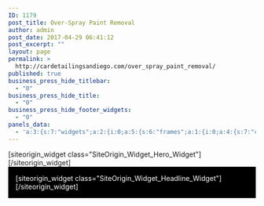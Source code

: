 ```yaml
---
ID: 1179
post_title: Over-Spray Paint Removal
author: admin
post_date: 2017-04-29 06:41:12
post_excerpt: ""
layout: page
permalink: >
  http://cardetailingsandiego.com/over_spray_paint_removal/
published: true
business_press_hide_titlebar:
  - "0"
business_press_hide_title:
  - "0"
business_press_hide_footer_widgets:
  - "0"
panels_data:
  - 'a:3:{s:7:"widgets";a:2:{i:0;a:5:{s:6:"frames";a:1:{i:0;a:4:{s:7:"content";s:0:"";s:23:"content_selected_editor";s:7:"tinymce";s:7:"buttons";a:1:{i:0;a:1:{s:6:"button";a:6:{s:4:"text";s:7:"CERAMIC";s:3:"url";s:10:"post: 1173";s:11:"button_icon";a:4:{s:13:"icon_selected";s:0:"";s:10:"icon_color";b:0;s:4:"icon";i:0;s:24:"so_field_container_state";s:4:"open";}s:6:"design";a:12:{s:5:"width";b:0;s:10:"width_unit";s:2:"px";s:5:"align";s:6:"center";s:5:"theme";s:4:"flat";s:12:"button_color";b:0;s:10:"text_color";b:0;s:4:"font";s:7:"default";s:9:"font_size";s:3:"1.3";s:8:"rounding";s:1:"0";s:7:"padding";s:1:"1";s:24:"so_field_container_state";s:4:"open";s:5:"hover";b:0;}s:10:"attributes";a:6:{s:2:"id";s:0:"";s:7:"classes";s:0:"";s:5:"title";s:0:"";s:7:"onclick";s:0:"";s:3:"rel";s:0:"";s:24:"so_field_container_state";s:6:"closed";}s:10:"new_window";b:0;}}}s:10:"background";a:9:{s:5:"image";i:1477;s:14:"image_fallback";s:0:"";s:10:"image_type";s:5:"cover";s:7:"opacity";d:85;s:5:"color";s:7:"#444444";s:3:"url";s:0:"";s:24:"so_field_container_state";s:4:"open";s:10:"new_window";b:0;s:6:"videos";a:0:{}}}}s:8:"controls";a:7:{s:5:"speed";d:800;s:7:"timeout";d:8000;s:13:"nav_color_hex";s:7:"#FFFFFF";s:9:"nav_style";s:4:"thin";s:8:"nav_size";d:25;s:24:"so_field_container_state";s:6:"closed";s:5:"swipe";b:0;}s:6:"design";a:20:{s:6:"height";b:0;s:11:"height_unit";s:2:"px";s:7:"padding";s:5:"200px";s:12:"padding_unit";s:2:"px";s:17:"extra_top_padding";s:3:"0px";s:22:"extra_top_padding_unit";s:2:"px";s:13:"padding_sides";s:4:"20px";s:18:"padding_sides_unit";s:2:"px";s:5:"width";s:6:"1280px";s:10:"width_unit";s:2:"px";s:12:"heading_font";s:13:"Open Sans:600";s:13:"heading_color";s:7:"#FFFFFF";s:12:"heading_size";s:4:"64px";s:17:"heading_size_unit";s:2:"px";s:14:"heading_shadow";d:0;s:9:"text_size";s:4:"64px";s:14:"text_size_unit";s:2:"px";s:10:"text_color";s:7:"#F6F6F6";s:24:"so_field_container_state";s:4:"open";s:7:"fittext";b:0;}s:12:"_sow_form_id";s:13:"5739f153d923f";s:11:"panels_info";a:6:{s:5:"class";s:29:"SiteOrigin_Widget_Hero_Widget";s:4:"grid";i:0;s:4:"cell";i:0;s:2:"id";i:0;s:9:"widget_id";s:36:"40b43ec5-abc8-4812-b06f-f94d35298f5a";s:5:"style";a:2:{s:27:"background_image_attachment";b:0;s:18:"background_display";s:4:"tile";}}}i:1;a:7:{s:8:"headline";a:15:{s:4:"text";s:24:"OVER SPRAY PAINT REMOVAL";s:15:"destination_url";s:0:"";s:3:"tag";s:2:"h1";s:5:"color";s:7:"#ffffff";s:11:"hover_color";b:0;s:4:"font";s:13:"Open Sans:300";s:9:"font_size";b:0;s:14:"font_size_unit";s:2:"px";s:5:"align";s:6:"center";s:11:"line_height";b:0;s:16:"line_height_unit";s:2:"px";s:6:"margin";b:0;s:11:"margin_unit";s:2:"px";s:24:"so_field_container_state";s:4:"open";s:10:"new_window";b:0;}s:12:"sub_headline";a:15:{s:4:"text";s:0:"";s:15:"destination_url";s:0:"";s:3:"tag";s:2:"h3";s:5:"color";s:7:"#000000";s:11:"hover_color";b:0;s:4:"font";s:7:"default";s:9:"font_size";b:0;s:14:"font_size_unit";s:2:"px";s:5:"align";s:6:"center";s:11:"line_height";b:0;s:16:"line_height_unit";s:2:"px";s:6:"margin";b:0;s:11:"margin_unit";s:2:"px";s:24:"so_field_container_state";s:6:"closed";s:10:"new_window";b:0;}s:7:"divider";a:9:{s:5:"style";s:4:"none";s:5:"color";s:7:"#EEEEEE";s:9:"thickness";d:0;s:5:"align";s:6:"center";s:5:"width";b:0;s:10:"width_unit";s:2:"px";s:6:"margin";b:0;s:11:"margin_unit";s:2:"px";s:24:"so_field_container_state";s:6:"closed";}s:5:"order";a:3:{i:0;s:8:"headline";i:1;s:7:"divider";i:2;s:12:"sub_headline";}s:12:"_sow_form_id";s:13:"5739fbe9eea7e";s:11:"panels_info";a:6:{s:5:"class";s:33:"SiteOrigin_Widget_Headline_Widget";s:4:"grid";i:1;s:4:"cell";i:0;s:2:"id";i:1;s:9:"widget_id";s:36:"6bd0aa0a-89fd-44d3-b853-fc6862e0cc00";s:5:"style";a:4:{s:10:"background";s:7:"#000000";s:27:"background_image_attachment";b:0;s:18:"background_display";s:8:"parallax";s:10:"font_color";s:7:"#ffffff";}}s:7:"fittext";b:0;}}s:5:"grids";a:2:{i:0;a:2:{s:5:"cells";i:1;s:5:"style";a:4:{s:18:"background_display";s:4:"tile";s:13:"bottom_margin";s:3:"0px";s:11:"row_stretch";s:14:"full-stretched";s:14:"cell_alignment";s:10:"flex-start";}}i:1;a:2:{s:5:"cells";i:1;s:5:"style";a:5:{s:7:"padding";s:2:"3%";s:10:"background";s:7:"#000000";s:18:"background_display";s:4:"tile";s:11:"row_stretch";s:14:"full-stretched";s:14:"cell_alignment";s:10:"flex-start";}}}s:10:"grid_cells";a:2:{i:0;a:4:{s:4:"grid";i:0;s:5:"index";i:0;s:6:"weight";i:1;s:5:"style";a:0:{}}i:1;a:4:{s:4:"grid";i:1;s:5:"index";i:0;s:6:"weight";i:1;s:5:"style";a:0:{}}}}'
---
```

<div id="pl-1179"  class="panel-layout" ><div id="pg-1179-0"  class="panel-grid panel-has-style"  data-style="{&quot;background_display&quot;:&quot;tile&quot;,&quot;bottom_margin&quot;:&quot;0px&quot;,&quot;row_stretch&quot;:&quot;full-stretched&quot;,&quot;cell_alignment&quot;:&quot;flex-start&quot;}" ><div class="siteorigin-panels-stretch panel-row-style panel-row-style-for-1179-0" data-stretch-type="full-stretched" ><div id="pgc-1179-0-0"  class="panel-grid-cell"  data-weight="1" ><div id="panel-1179-0-0-0" class="so-panel widget widget_sow-hero panel-first-child panel-last-child" data-index="0" data-style="{&quot;background_image_attachment&quot;:false,&quot;background_display&quot;:&quot;tile&quot;}" >[siteorigin_widget class="SiteOrigin_Widget_Hero_Widget"]<input type="hidden" value="{&quot;instance&quot;:{&quot;frames&quot;:[{&quot;content&quot;:&quot;&quot;,&quot;content_selected_editor&quot;:&quot;tinymce&quot;,&quot;buttons&quot;:[{&quot;button&quot;:{&quot;text&quot;:&quot;CERAMIC&quot;,&quot;url&quot;:&quot;post: 1173&quot;,&quot;button_icon&quot;:{&quot;icon_selected&quot;:&quot;&quot;,&quot;icon_color&quot;:false,&quot;icon&quot;:0,&quot;so_field_container_state&quot;:&quot;open&quot;},&quot;design&quot;:{&quot;width&quot;:false,&quot;width_unit&quot;:&quot;px&quot;,&quot;align&quot;:&quot;center&quot;,&quot;theme&quot;:&quot;flat&quot;,&quot;button_color&quot;:false,&quot;text_color&quot;:false,&quot;font&quot;:&quot;default&quot;,&quot;font_size&quot;:&quot;1.3&quot;,&quot;rounding&quot;:&quot;0&quot;,&quot;padding&quot;:&quot;1&quot;,&quot;so_field_container_state&quot;:&quot;open&quot;,&quot;hover&quot;:false},&quot;attributes&quot;:{&quot;id&quot;:&quot;&quot;,&quot;classes&quot;:&quot;&quot;,&quot;title&quot;:&quot;&quot;,&quot;onclick&quot;:&quot;&quot;,&quot;rel&quot;:&quot;&quot;,&quot;so_field_container_state&quot;:&quot;closed&quot;},&quot;new_window&quot;:false}}],&quot;background&quot;:{&quot;image&quot;:1477,&quot;image_fallback&quot;:&quot;&quot;,&quot;image_type&quot;:&quot;cover&quot;,&quot;opacity&quot;:85,&quot;color&quot;:&quot;#444444&quot;,&quot;url&quot;:&quot;&quot;,&quot;so_field_container_state&quot;:&quot;open&quot;,&quot;new_window&quot;:false,&quot;videos&quot;:[]}}],&quot;controls&quot;:{&quot;speed&quot;:800,&quot;timeout&quot;:8000,&quot;nav_color_hex&quot;:&quot;#FFFFFF&quot;,&quot;nav_style&quot;:&quot;thin&quot;,&quot;nav_size&quot;:25,&quot;so_field_container_state&quot;:&quot;closed&quot;,&quot;swipe&quot;:false},&quot;design&quot;:{&quot;height&quot;:false,&quot;height_unit&quot;:&quot;px&quot;,&quot;padding&quot;:&quot;200px&quot;,&quot;padding_unit&quot;:&quot;px&quot;,&quot;extra_top_padding&quot;:&quot;0px&quot;,&quot;extra_top_padding_unit&quot;:&quot;px&quot;,&quot;padding_sides&quot;:&quot;20px&quot;,&quot;padding_sides_unit&quot;:&quot;px&quot;,&quot;width&quot;:&quot;1280px&quot;,&quot;width_unit&quot;:&quot;px&quot;,&quot;heading_font&quot;:&quot;Open Sans:600&quot;,&quot;heading_color&quot;:&quot;#FFFFFF&quot;,&quot;heading_size&quot;:&quot;64px&quot;,&quot;heading_size_unit&quot;:&quot;px&quot;,&quot;heading_shadow&quot;:0,&quot;text_size&quot;:&quot;64px&quot;,&quot;text_size_unit&quot;:&quot;px&quot;,&quot;text_color&quot;:&quot;#F6F6F6&quot;,&quot;so_field_container_state&quot;:&quot;open&quot;,&quot;fittext&quot;:false},&quot;_sow_form_id&quot;:&quot;5739f153d923f&quot;},&quot;args&quot;:{&quot;before_widget&quot;:&quot;&lt;div id=\&quot;panel-1179-0-0-0\&quot; class=\&quot;so-panel widget widget_sow-hero panel-first-child panel-last-child\&quot; data-index=\&quot;0\&quot; data-style=\&quot;{&amp;quot;background_image_attachment&amp;quot;:false,&amp;quot;background_display&amp;quot;:&amp;quot;tile&amp;quot;}\&quot; &gt;&quot;,&quot;after_widget&quot;:&quot;&lt;\/div&gt;&quot;,&quot;before_title&quot;:&quot;&lt;h3 class=\&quot;widget-title\&quot;&gt;&quot;,&quot;after_title&quot;:&quot;&lt;\/h3&gt;&quot;,&quot;widget_id&quot;:&quot;widget-0-0-0&quot;}}" />[/siteorigin_widget]</div></div></div></div><div id="pg-1179-1"  class="panel-grid panel-has-style"  data-style="{&quot;padding&quot;:&quot;3%&quot;,&quot;background&quot;:&quot;#000000&quot;,&quot;background_display&quot;:&quot;tile&quot;,&quot;row_stretch&quot;:&quot;full-stretched&quot;,&quot;cell_alignment&quot;:&quot;flex-start&quot;}" ><div class="siteorigin-panels-stretch panel-row-style panel-row-style-for-1179-1" data-stretch-type="full-stretched" ><div id="pgc-1179-1-0"  class="panel-grid-cell"  data-weight="1" ><div id="panel-1179-1-0-0" class="so-panel widget widget_sow-headline panel-first-child panel-last-child" data-index="1" data-style="{&quot;background&quot;:&quot;#000000&quot;,&quot;background_image_attachment&quot;:false,&quot;background_display&quot;:&quot;parallax&quot;,&quot;font_color&quot;:&quot;#ffffff&quot;}" ><div class="panel-widget-style panel-widget-style-for-1179-1-0-0" >[siteorigin_widget class="SiteOrigin_Widget_Headline_Widget"]<input type="hidden" value="{&quot;instance&quot;:{&quot;headline&quot;:{&quot;text&quot;:&quot;OVER SPRAY PAINT REMOVAL&quot;,&quot;destination_url&quot;:&quot;&quot;,&quot;tag&quot;:&quot;h1&quot;,&quot;color&quot;:&quot;#ffffff&quot;,&quot;hover_color&quot;:false,&quot;font&quot;:&quot;Open Sans:300&quot;,&quot;font_size&quot;:false,&quot;font_size_unit&quot;:&quot;px&quot;,&quot;align&quot;:&quot;center&quot;,&quot;line_height&quot;:false,&quot;line_height_unit&quot;:&quot;px&quot;,&quot;margin&quot;:false,&quot;margin_unit&quot;:&quot;px&quot;,&quot;so_field_container_state&quot;:&quot;open&quot;,&quot;new_window&quot;:false},&quot;sub_headline&quot;:{&quot;text&quot;:&quot;&quot;,&quot;destination_url&quot;:&quot;&quot;,&quot;tag&quot;:&quot;h3&quot;,&quot;color&quot;:&quot;#000000&quot;,&quot;hover_color&quot;:false,&quot;font&quot;:&quot;default&quot;,&quot;font_size&quot;:false,&quot;font_size_unit&quot;:&quot;px&quot;,&quot;align&quot;:&quot;center&quot;,&quot;line_height&quot;:false,&quot;line_height_unit&quot;:&quot;px&quot;,&quot;margin&quot;:false,&quot;margin_unit&quot;:&quot;px&quot;,&quot;so_field_container_state&quot;:&quot;closed&quot;,&quot;new_window&quot;:false},&quot;divider&quot;:{&quot;style&quot;:&quot;none&quot;,&quot;color&quot;:&quot;#EEEEEE&quot;,&quot;thickness&quot;:0,&quot;align&quot;:&quot;center&quot;,&quot;width&quot;:false,&quot;width_unit&quot;:&quot;px&quot;,&quot;margin&quot;:false,&quot;margin_unit&quot;:&quot;px&quot;,&quot;so_field_container_state&quot;:&quot;closed&quot;},&quot;order&quot;:[&quot;headline&quot;,&quot;divider&quot;,&quot;sub_headline&quot;],&quot;_sow_form_id&quot;:&quot;5739fbe9eea7e&quot;,&quot;fittext&quot;:false},&quot;args&quot;:{&quot;before_widget&quot;:&quot;&lt;div id=\&quot;panel-1179-1-0-0\&quot; class=\&quot;so-panel widget widget_sow-headline panel-first-child panel-last-child\&quot; data-index=\&quot;1\&quot; data-style=\&quot;{&amp;quot;background&amp;quot;:&amp;quot;#000000&amp;quot;,&amp;quot;background_image_attachment&amp;quot;:false,&amp;quot;background_display&amp;quot;:&amp;quot;parallax&amp;quot;,&amp;quot;font_color&amp;quot;:&amp;quot;#ffffff&amp;quot;}\&quot; &gt;&lt;div class=\&quot;panel-widget-style panel-widget-style-for-1179-1-0-0\&quot; &gt;&quot;,&quot;after_widget&quot;:&quot;&lt;\/div&gt;&lt;\/div&gt;&quot;,&quot;before_title&quot;:&quot;&lt;h3 class=\&quot;widget-title\&quot;&gt;&quot;,&quot;after_title&quot;:&quot;&lt;\/h3&gt;&quot;,&quot;widget_id&quot;:&quot;widget-1-0-0&quot;}}" />[/siteorigin_widget]</div></div></div></div></div></div>

<style type="text/css" class="panels-style" data-panels-style-for-post="1179">@import url(http://cardetailingsandiego.com/wp-content/plugins/siteorigin-panels/inc/../css/front-flex.css); #pgc-1179-0-0 , #pgc-1179-1-0 { width:100%;width:calc(100% - ( 0 * 30px ) ) } #pg-1179-0 , #pl-1179 .so-panel:last-child { margin-bottom:0px } #pg-1179-1 , #pl-1179 .so-panel { margin-bottom:30px } #pg-1179-0.panel-no-style, #pg-1179-0.panel-has-style > .panel-row-style , #pg-1179-1.panel-no-style, #pg-1179-1.panel-has-style > .panel-row-style { -webkit-align-items:flex-start;align-items:flex-start } #pg-1179-1> .panel-row-style { background-color:#000000;padding:3% } #panel-1179-1-0-0> .panel-widget-style { background-color:#000000;color:#ffffff } @media (max-width:780px){ #pg-1179-0.panel-no-style, #pg-1179-0.panel-has-style > .panel-row-style , #pg-1179-1.panel-no-style, #pg-1179-1.panel-has-style > .panel-row-style { -webkit-flex-direction:column;-ms-flex-direction:column;flex-direction:column } #pg-1179-0 .panel-grid-cell , #pg-1179-1 .panel-grid-cell { margin-right:0 } #pg-1179-0 .panel-grid-cell , #pg-1179-1 .panel-grid-cell { width:100% } #pl-1179 .panel-grid-cell { padding:0 } #pl-1179 .panel-grid .panel-grid-cell-empty { display:none } #pl-1179 .panel-grid .panel-grid-cell-mobile-last { margin-bottom:0px }  } </style>